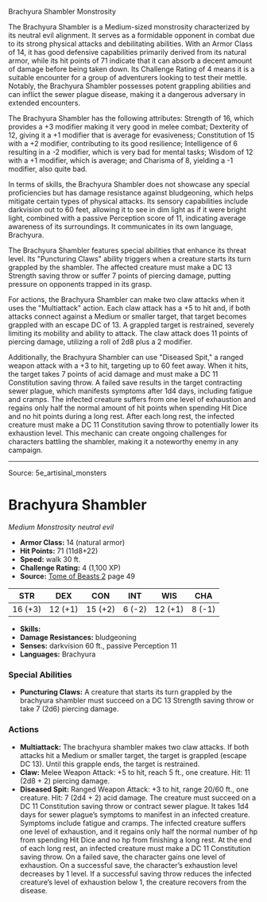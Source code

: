 <MonsterName/>Brachyura Shambler</MonsterName>
<CreatureType/>Monstrosity</CreatureType>

<summary>The Brachyura Shambler is a Medium-sized monstrosity characterized by its neutral evil alignment. It serves as a formidable opponent in combat due to its strong physical attacks and debilitating abilities. With an Armor Class of 14, it has good defensive capabilities primarily derived from its natural armor, while its hit points of 71 indicate that it can absorb a decent amount of damage before being taken down. Its Challenge Rating of 4 means it is a suitable encounter for a group of adventurers looking to test their mettle. Notably, the Brachyura Shambler possesses potent grappling abilities and can inflict the sewer plague disease, making it a dangerous adversary in extended encounters.</summary>

<detail>

The Brachyura Shambler has the following attributes: Strength of 16, which provides a +3 modifier making it very good in melee combat; Dexterity of 12, giving it a +1 modifier that is average for evasiveness; Constitution of 15 with a +2 modifier, contributing to its good resilience; Intelligence of 6 resulting in a -2 modifier, which is very bad for mental tasks; Wisdom of 12 with a +1 modifier, which is average; and Charisma of 8, yielding a -1 modifier, also quite bad. 

In terms of skills, the Brachyura Shambler does not showcase any special proficiencies but has damage resistance against bludgeoning, which helps mitigate certain types of physical attacks. Its sensory capabilities include darkvision out to 60 feet, allowing it to see in dim light as if it were bright light, combined with a passive Perception score of 11, indicating average awareness of its surroundings. It communicates in its own language, Brachyura.

The Brachyura Shambler features special abilities that enhance its threat level. Its "Puncturing Claws" ability triggers when a creature starts its turn grappled by the shambler. The affected creature must make a DC 13 Strength saving throw or suffer 7 points of piercing damage, putting pressure on opponents trapped in its grasp.

For actions, the Brachyura Shambler can make two claw attacks when it uses the "Multiattack" action. Each claw attack has a +5 to hit and, if both attacks connect against a Medium or smaller target, that target becomes grappled with an escape DC of 13. A grappled target is restrained, severely limiting its mobility and ability to attack. The claw attack does 11 points of piercing damage, utilizing a roll of 2d8 plus a 2 modifier. 

Additionally, the Brachyura Shambler can use "Diseased Spit," a ranged weapon attack with a +3 to hit, targeting up to 60 feet away. When it hits, the target takes 7 points of acid damage and must make a DC 11 Constitution saving throw. A failed save results in the target contracting sewer plague, which manifests symptoms after 1d4 days, including fatigue and cramps. The infected creature suffers from one level of exhaustion and regains only half the normal amount of hit points when spending Hit Dice and no hit points during a long rest. After each long rest, the infected creature must make a DC 11 Constitution saving throw to potentially lower its exhaustion level. This mechanic can create ongoing challenges for characters battling the shambler, making it a noteworthy enemy in any campaign.</detail>



---

Source: 5e_artisinal_monsters

# Brachyura Shambler

*Medium* *Monstrosity* *neutral evil*

- **Armor Class:** 14 (natural armor)
- **Hit Points:** 71 (11d8+22)
- **Speed:** walk 30 ft.
- **Challenge Rating:** 4 (1,100 XP)
- **Source:** [Tome of Beasts 2](https://koboldpress.com/kpstore/product/tome-of-beasts-2-for-5th-edition) page 49

| STR | DEX | CON | INT | WIS | CHA |
| --- | --- | --- | --- | --- | --- |
| 16 (+3) | 12 (+1) | 15 (+2) | 6 (-2) | 12 (+1) | 8 (-1) |

- **Skills:** 
- **Damage Resistances:** bludgeoning
- **Senses:** darkvision 60 ft., passive Perception 11
- **Languages:** Brachyura

### Special Abilities

- **Puncturing Claws:** A creature that starts its turn grappled by the brachyura shambler must succeed on a DC 13 Strength saving throw or take 7 (2d6) piercing damage.

### Actions

- **Multiattack:** The brachyura shambler makes two claw attacks. If both attacks hit a Medium or smaller target, the target is grappled (escape DC 13). Until this grapple ends, the target is restrained.
- **Claw:** Melee Weapon Attack: +5 to hit, reach 5 ft., one creature. Hit: 11 (2d8 + 2) piercing damage.
- **Diseased Spit:** Ranged Weapon Attack: +3 to hit, range 20/60 ft., one creature. Hit: 7 (2d4 + 2) acid damage. The creature must succeed on a DC 11 Constitution saving throw or contract sewer plague. It takes 1d4 days for sewer plague’s symptoms to manifest in an infected creature. Symptoms include fatigue and cramps. The infected creature suffers one level of exhaustion, and it regains only half the normal number of hp from spending Hit Dice and no hp from finishing a long rest. At the end of each long rest, an infected creature must make a DC 11 Constitution saving throw. On a failed save, the character gains one level of exhaustion. On a successful save, the character’s exhaustion level decreases by 1 level. If a successful saving throw reduces the infected creature’s level of exhaustion below 1, the creature recovers from the disease.




